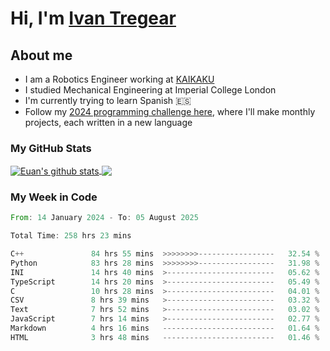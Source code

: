 # Hi, I'm [Ivan Tregear](https://www.linkedin.com/in/ivantregear/)

## About me

* I am a Robotics Engineer working at [KAIKAKU](https://github.com/KAIKAKU-AI)
* I studied Mechanical Engineering at Imperial College London
* I'm currently trying to learn Spanish :es:
* Follow my [2024 programming challenge here](https://github.com/ITregear?tab=repositories), where I'll make monthly projects, each written in a new language


### My GitHub Stats

<a href="#my-github-stats">
  <img align="center" src="https://github-readme-stats.vercel.app/api?username=itregear&count_private=true&show_icons=true&include_all_commits=true&theme=material-palenight" alt="Euan's github stats" />
</a>

<a href="#my-github-stats">
  <img align="center" src="https://github-readme-stats.vercel.app/api/top-langs/?username=itregear&layout=compact&theme=material-palenight" />
</a>

### My Week in Code
<!--START_SECTION:waka-->

```rust
From: 14 January 2024 - To: 05 August 2025

Total Time: 258 hrs 23 mins

C++               84 hrs 55 mins  >>>>>>>>-----------------   32.54 %
Python            83 hrs 28 mins  >>>>>>>>-----------------   31.98 %
INI               14 hrs 40 mins  >------------------------   05.62 %
TypeScript        14 hrs 20 mins  >------------------------   05.49 %
C                 10 hrs 28 mins  >------------------------   04.01 %
CSV               8 hrs 39 mins   >------------------------   03.32 %
Text              7 hrs 52 mins   >------------------------   03.02 %
JavaScript        7 hrs 14 mins   >------------------------   02.77 %
Markdown          4 hrs 16 mins   -------------------------   01.64 %
HTML              3 hrs 48 mins   -------------------------   01.46 %
```

<!--END_SECTION:waka-->
